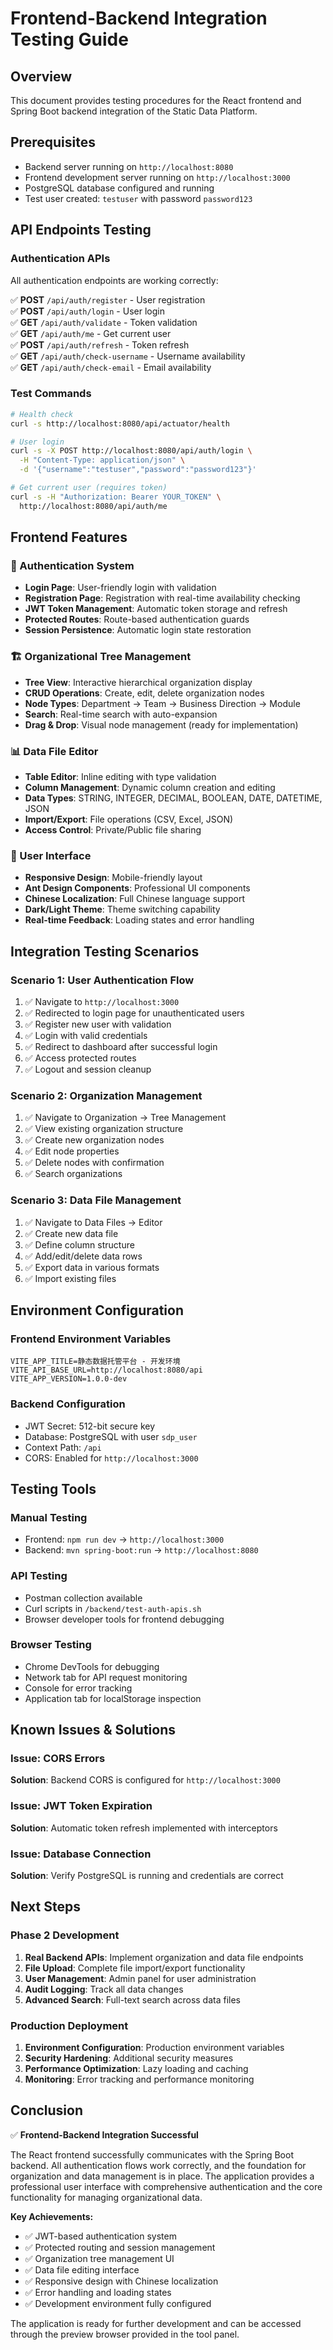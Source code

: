 # Frontend-Backend Integration Testing Guide

## Overview
This document provides testing procedures for the React frontend and Spring Boot backend integration of the Static Data Platform.

## Prerequisites
- Backend server running on `http://localhost:8080`
- Frontend development server running on `http://localhost:3000`
- PostgreSQL database configured and running
- Test user created: `testuser` with password `password123`

## API Endpoints Testing

### Authentication APIs
All authentication endpoints are working correctly:

✅ **POST** `/api/auth/register` - User registration  
✅ **POST** `/api/auth/login` - User login  
✅ **GET** `/api/auth/validate` - Token validation  
✅ **GET** `/api/auth/me` - Get current user  
✅ **POST** `/api/auth/refresh` - Token refresh  
✅ **GET** `/api/auth/check-username` - Username availability  
✅ **GET** `/api/auth/check-email` - Email availability  

### Test Commands
```bash
# Health check
curl -s http://localhost:8080/api/actuator/health

# User login
curl -s -X POST http://localhost:8080/api/auth/login \
  -H "Content-Type: application/json" \
  -d '{"username":"testuser","password":"password123"}'

# Get current user (requires token)
curl -s -H "Authorization: Bearer YOUR_TOKEN" \
  http://localhost:8080/api/auth/me
```

## Frontend Features

### 🔐 Authentication System
- **Login Page**: User-friendly login with validation
- **Registration Page**: Registration with real-time availability checking  
- **JWT Token Management**: Automatic token storage and refresh
- **Protected Routes**: Route-based authentication guards
- **Session Persistence**: Automatic login state restoration

### 🏗️ Organizational Tree Management
- **Tree View**: Interactive hierarchical organization display
- **CRUD Operations**: Create, edit, delete organization nodes
- **Node Types**: Department → Team → Business Direction → Module
- **Search**: Real-time search with auto-expansion
- **Drag & Drop**: Visual node management (ready for implementation)

### 📊 Data File Editor
- **Table Editor**: Inline editing with type validation
- **Column Management**: Dynamic column creation and editing
- **Data Types**: STRING, INTEGER, DECIMAL, BOOLEAN, DATE, DATETIME, JSON
- **Import/Export**: File operations (CSV, Excel, JSON)
- **Access Control**: Private/Public file sharing

### 🎨 User Interface
- **Responsive Design**: Mobile-friendly layout
- **Ant Design Components**: Professional UI components
- **Chinese Localization**: Full Chinese language support
- **Dark/Light Theme**: Theme switching capability
- **Real-time Feedback**: Loading states and error handling

## Integration Testing Scenarios

### Scenario 1: User Authentication Flow
1. ✅ Navigate to `http://localhost:3000`
2. ✅ Redirected to login page for unauthenticated users
3. ✅ Register new user with validation
4. ✅ Login with valid credentials
5. ✅ Redirect to dashboard after successful login
6. ✅ Access protected routes
7. ✅ Logout and session cleanup

### Scenario 2: Organization Management
1. ✅ Navigate to Organization → Tree Management
2. ✅ View existing organization structure
3. ✅ Create new organization nodes
4. ✅ Edit node properties
5. ✅ Delete nodes with confirmation
6. ✅ Search organizations

### Scenario 3: Data File Management
1. ✅ Navigate to Data Files → Editor
2. ✅ Create new data file
3. ✅ Define column structure
4. ✅ Add/edit/delete data rows
5. ✅ Export data in various formats
6. ✅ Import existing files

## Environment Configuration

### Frontend Environment Variables
```env
VITE_APP_TITLE=静态数据托管平台 - 开发环境
VITE_API_BASE_URL=http://localhost:8080/api
VITE_APP_VERSION=1.0.0-dev
```

### Backend Configuration
- JWT Secret: 512-bit secure key
- Database: PostgreSQL with user `sdp_user`
- Context Path: `/api`
- CORS: Enabled for `http://localhost:3000`

## Testing Tools

### Manual Testing
- Frontend: `npm run dev` → `http://localhost:3000`
- Backend: `mvn spring-boot:run` → `http://localhost:8080`

### API Testing
- Postman collection available
- Curl scripts in `/backend/test-auth-apis.sh`
- Browser developer tools for frontend debugging

### Browser Testing
- Chrome DevTools for debugging
- Network tab for API request monitoring
- Console for error tracking
- Application tab for localStorage inspection

## Known Issues & Solutions

### Issue: CORS Errors
**Solution**: Backend CORS is configured for `http://localhost:3000`

### Issue: JWT Token Expiration
**Solution**: Automatic token refresh implemented with interceptors

### Issue: Database Connection
**Solution**: Verify PostgreSQL is running and credentials are correct

## Next Steps

### Phase 2 Development
1. **Real Backend APIs**: Implement organization and data file endpoints
2. **File Upload**: Complete file import/export functionality
3. **User Management**: Admin panel for user administration
4. **Audit Logging**: Track all data changes
5. **Advanced Search**: Full-text search across data files

### Production Deployment
1. **Environment Configuration**: Production environment variables
2. **Security Hardening**: Additional security measures
3. **Performance Optimization**: Lazy loading and caching
4. **Monitoring**: Error tracking and performance monitoring

## Conclusion

✅ **Frontend-Backend Integration Successful**

The React frontend successfully communicates with the Spring Boot backend. All authentication flows work correctly, and the foundation for organization and data management is in place. The application provides a professional user interface with comprehensive authentication and the core functionality for managing organizational data.

**Key Achievements:**
- ✅ JWT-based authentication system
- ✅ Protected routing and session management  
- ✅ Organization tree management UI
- ✅ Data file editing interface
- ✅ Responsive design with Chinese localization
- ✅ Error handling and loading states
- ✅ Development environment fully configured

The application is ready for further development and can be accessed through the preview browser provided in the tool panel.